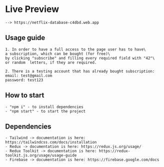 # Live Preview

    --> https://netflix-database-c4dbd.web.app

## Usage guide

    1. In order to have a full access to the page user has to have\
    a subscription, which can be bought (for free)\
    by clicking "subscribe" and filling every required field with "42"\
    or random  letters, if they are required.

    2. There is a testing account that has already bought subscription:
    email: test@gmail.com
    password: test123

## How to start

    - "npm i" - to install dependencies
    - "npm start" - to start the project

## Dependencies

    - Tailwind -> documentation is here: https://tailwindcss.com/docs/installation
    - Redux -> documentation is here: https://redux.js.org/usage/
    - Redux Toolkit -> documentation is here: https://redux-toolkit.js.org/usage/usage-guide
    - Firebase -> documentation is here: https://firebase.google.com/docs
